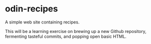 # odin-recipes
A simple web site containing recipes.

This will be a learning exercise on brewing up a new Github repository,
fermenting tasteful commits, and popping open basic HTML.
